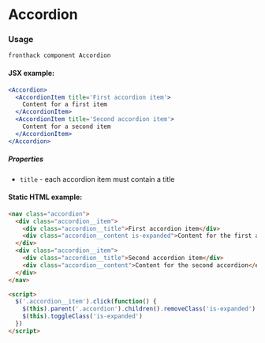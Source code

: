 # Accordion

### Usage

```
fronthack component Accordion
```

#### JSX example:

```jsx
<Accordion>
  <AccordionItem title='First accordion item'>
    Content for a first item
  </AccordionItem>
  <AccordionItem title='Second accordion item'>
    Content for a second item
  </AccordionItem>
</Accordion>
```

##### Properties

* `title` - each accordion item must contain a title

#### Static HTML example:

```html
<nav class="accordion">
  <div class="accordion__item">
    <div class="accordion__title">First accordion item</div>
    <div class="accordion__content is-expanded">Content for the first accordion</div>
  </div>
  <div class="accordion__item">
    <div class="accordion__title">Second accordion item</div>
    <div class="accordion__content">Content for the second accordion</div>
  </div>
</nav>

<script>
  $('.accordion__item').click(function() {
    $(this).parent('.accordion').children().removeClass('is-expanded')
    $(this).toggleClass('is-expanded')
  })
</script>
```